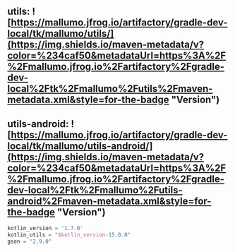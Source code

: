 ## utils: ![https://mallumo.jfrog.io/artifactory/gradle-dev-local/tk/mallumo/utils/](https://img.shields.io/maven-metadata/v?color=%234caf50&metadataUrl=https%3A%2F%2Fmallumo.jfrog.io%2Fartifactory%2Fgradle-dev-local%2Ftk%2Fmallumo%2Futils%2Fmaven-metadata.xml&style=for-the-badge "Version")

## utils-android: ![https://mallumo.jfrog.io/artifactory/gradle-dev-local/tk/mallumo/utils-android/](https://img.shields.io/maven-metadata/v?color=%234caf50&metadataUrl=https%3A%2F%2Fmallumo.jfrog.io%2Fartifactory%2Fgradle-dev-local%2Ftk%2Fmallumo%2Futils-android%2Fmaven-metadata.xml&style=for-the-badge "Version")

```groovy
kotlin_version = '1.7.0'
kotlin_utils = "$kotlin_version-15.0.0"
gson = "2.9.0"
```